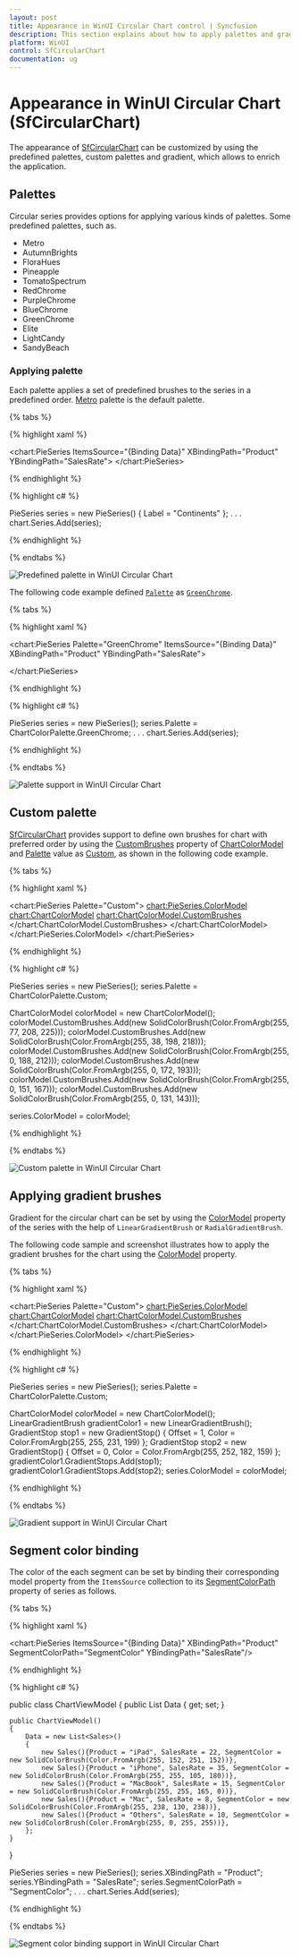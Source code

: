 ```yaml
---
layout: post
title: Appearance in WinUI Circular Chart control | Syncfusion
description: This section explains about how to apply palettes and gradient in the Syncfusion WinUI Circular Chart (SfCircularChart) control
platform: WinUI
control: SfCircularChart
documentation: ug
---
```


# Appearance in WinUI Circular Chart (SfCircularChart)

The appearance of [SfCircularChart]() can be customized by using the predefined palettes, custom palettes and gradient, which allows to enrich the application.

## Palettes

Circular series provides options for applying various kinds of palettes. Some predefined palettes, such as.

* Metro
* AutumnBrights
* FloraHues
* Pineapple
* TomatoSpectrum
* RedChrome
* PurpleChrome
* BlueChrome
* GreenChrome
* Elite
* LightCandy
* SandyBeach

### Applying palette

Each palette applies a set of predefined brushes to the series in a predefined order. [Metro]() palette is the default palette.

{% tabs %}

{% highlight xaml %}

<chart:PieSeries ItemsSource="{Binding Data}" 
                 XBindingPath="Product" 
                 YBindingPath="SalesRate">
</chart:PieSeries>


{% endhighlight %}

{% highlight c# %}

PieSeries series = new PieSeries() { Label = "Continents" };
. . .
chart.Series.Add(series);

{% endhighlight %}

{% endtabs %}

![Predefined palette in WinUI Circular Chart](Appearance_images/WinUI_Circular_chart_Predefined_palette.png)

The following code example defined [`Palette`]() as [`GreenChrome`]().

{% tabs %}

{% highlight xaml %}

<chart:PieSeries Palette="GreenChrome"
                 ItemsSource="{Binding Data}" 
                 XBindingPath="Product" 
                 YBindingPath="SalesRate">

</chart:PieSeries>

{% endhighlight %}

{% highlight c# %}

PieSeries series = new PieSeries();
series.Palette = ChartColorPalette.GreenChrome;
. . .
chart.Series.Add(series);

{% endhighlight %}

{% endtabs %}

![Palette support in WinUI Circular Chart](Appearance_images/WinUI_Circular_chart_GreenChrome_palette.png)

## Custom palette

[SfCircularChart]() provides support to define own brushes for chart with preferred order by using the [CustomBrushes]() property of [ChartColorModel]() and [Palette]() value as [Custom](), as shown in the following code example.

{% tabs %}

{% highlight xaml %}

<chart:PieSeries Palette="Custom">
    <chart:PieSeries.ColorModel>
        <chart:ChartColorModel>
            <chart:ChartColorModel.CustomBrushes>
                <SolidColorBrush Color="#4dd0e1"/>
                <SolidColorBrush Color="#26c6da"/>
                <SolidColorBrush Color="#00bcd4"/>
                <SolidColorBrush Color="#00acc1"/>
                <SolidColorBrush Color="#0097a7"/>
                <SolidColorBrush Color="#00838f"/>
            </chart:ChartColorModel.CustomBrushes>
        </chart:ChartColorModel>
    </chart:PieSeries.ColorModel>
</chart:PieSeries>

{% endhighlight %}

{% highlight c# %}

PieSeries series = new PieSeries();
series.Palette = ChartColorPalette.Custom;

ChartColorModel colorModel = new ChartColorModel();
colorModel.CustomBrushes.Add(new SolidColorBrush(Color.FromArgb(255, 77, 208, 225)));
colorModel.CustomBrushes.Add(new SolidColorBrush(Color.FromArgb(255, 38, 198, 218)));
colorModel.CustomBrushes.Add(new SolidColorBrush(Color.FromArgb(255, 0, 188, 212)));
colorModel.CustomBrushes.Add(new SolidColorBrush(Color.FromArgb(255, 0, 172, 193)));
colorModel.CustomBrushes.Add(new SolidColorBrush(Color.FromArgb(255, 0, 151, 167)));
colorModel.CustomBrushes.Add(new SolidColorBrush(Color.FromArgb(255, 0, 131, 143)));

series.ColorModel = colorModel;

{% endhighlight %}

{% endtabs %}

![Custom palette in WinUI Circular Chart](Appearance_images/WinUI_Circular_chart_Custom_palette.png)

## Applying gradient brushes

Gradient for the circular chart can be set by using the [ColorModel]() property of the series with the help of `LinearGradientBrush` or `RadialGradientBrush`.

The following code sample and screenshot illustrates how to apply the gradient brushes for the chart using the [ColorModel]() property.

{% tabs %}

{% highlight xaml %}

<chart:PieSeries Palette="Custom">
    <chart:PieSeries.ColorModel>
        <chart:ChartColorModel>
                <chart:ChartColorModel.CustomBrushes>
                    <LinearGradientBrush>
                        <GradientStop Offset="1" Color="#FFE7C7" />
                        <GradientStop Offset="0" Color="#FCB69F" />
                    </LinearGradientBrush>
                    <LinearGradientBrush>
                        <GradientStop Offset="1" Color="#fadd7d" />
                        <GradientStop Offset="0" Color="#fccc2d" />
                    </LinearGradientBrush>
                    <LinearGradientBrush>
                        <GradientStop Offset="1" Color="#DCFA97" />
                        <GradientStop Offset="0" Color="#96E6A1" />
                    </LinearGradientBrush>
                    <LinearGradientBrush>
                        <GradientStop Offset="1" Color="#DDD6F3" />
                        <GradientStop Offset="0" Color="#FAACA8" />
                    </LinearGradientBrush>
                    <LinearGradientBrush>
                        <GradientStop Offset="1" Color="#A8EAEE" />
                        <GradientStop Offset="0" Color="#7BB0F9" />
                    </LinearGradientBrush>
                </chart:ChartColorModel.CustomBrushes>
            </chart:ChartColorModel>
    </chart:PieSeries.ColorModel>
</chart:PieSeries>


{% endhighlight %}

{% highlight c# %}

PieSeries series = new PieSeries();
series.Palette = ChartColorPalette.Custom;

ChartColorModel colorModel = new ChartColorModel();
LinearGradientBrush gradientColor1 = new LinearGradientBrush();
GradientStop stop1 = new GradientStop() { Offset = 1, Color = Color.FromArgb(255, 255, 231, 199) };
GradientStop stop2 = new GradientStop() { Offset = 0, Color = Color.FromArgb(255, 252, 182, 159) };
gradientColor1.GradientStops.Add(stop1);
gradientColor1.GradientStops.Add(stop2);
series.ColorModel = colorModel;

{% endhighlight %}

{% endtabs %}

![Gradient support in WinUI Circular Chart](Appearance_images/WinUI_Circular_Chart_Gradient_color.png)

## Segment color binding

The color of the each segment can be set by binding their corresponding model property from the `ItemsSource` collection to its [SegmentColorPath]() property of series as follows.

{% tabs %}

{% highlight xaml %}

<chart:PieSeries ItemsSource="{Binding Data}" 
                 XBindingPath="Product" SegmentColorPath="SegmentColor"
                 YBindingPath="SalesRate"/>

{% endhighlight %}

{% highlight c# %}

public class ChartViewModel
{
    public List<Sales> Data { get; set; }

    public ChartViewModel()
    {
        Data = new List<Sales>()
        {
            new Sales(){Product = "iPad", SalesRate = 22, SegmentColor = new SolidColorBrush(Color.FromArgb(255, 152, 251, 152))},
            new Sales(){Product = "iPhone", SalesRate = 35, SegmentColor = new SolidColorBrush(Color.FromArgb(255, 255, 105, 180))},
            new Sales(){Product = "MacBook", SalesRate = 15, SegmentColor = new SolidColorBrush(Color.FromArgb(255, 255, 165, 0))},
            new Sales(){Product = "Mac", SalesRate = 8, SegmentColor = new SolidColorBrush(Color.FromArgb(255, 238, 130, 238))},
            new Sales(){Product = "Others", SalesRate = 10, SegmentColor = new SolidColorBrush(Color.FromArgb(255, 0, 255, 255))},
        };
    }
}

PieSeries series = new PieSeries();
series.XBindingPath = "Product";
series.YBindingPath = "SalesRate";
series.SegmentColorPath = "SegmentColor";
. . .
chart.Series.Add(series);

{% endhighlight %}

{% endtabs %}

![Segment color binding support in WinUI Circular Chart](Appearance_images/WinUI_Circular_chart_ColorValuePath.png)

